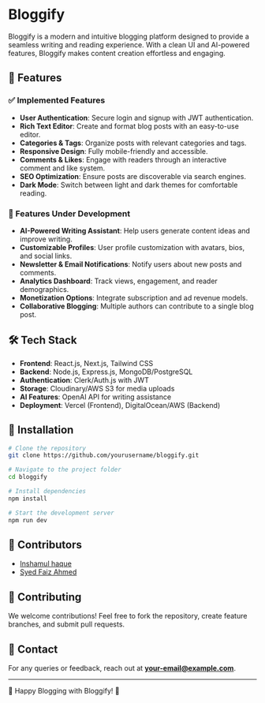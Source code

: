 # Bloggify

Bloggify is a modern and intuitive blogging platform designed to provide a seamless writing and reading experience. With a clean UI and AI-powered features, Bloggify makes content creation effortless and engaging.

## 🚀 Features

### ✅ Implemented Features
- **User Authentication**: Secure login and signup with JWT authentication.
- **Rich Text Editor**: Create and format blog posts with an easy-to-use editor.
- **Categories & Tags**: Organize posts with relevant categories and tags.
- **Responsive Design**: Fully mobile-friendly and accessible.
- **Comments & Likes**: Engage with readers through an interactive comment and like system.
- **SEO Optimization**: Ensure posts are discoverable via search engines.
- **Dark Mode**: Switch between light and dark themes for comfortable reading.

### 🔧 Features Under Development
- **AI-Powered Writing Assistant**: Help users generate content ideas and improve writing.
- **Customizable Profiles**: User profile customization with avatars, bios, and social links.
- **Newsletter & Email Notifications**: Notify users about new posts and comments.
- **Analytics Dashboard**: Track views, engagement, and reader demographics.
- **Monetization Options**: Integrate subscription and ad revenue models.
- **Collaborative Blogging**: Multiple authors can contribute to a single blog post.

## 🛠️ Tech Stack
- **Frontend**: React.js, Next.js, Tailwind CSS
- **Backend**: Node.js, Express.js, MongoDB/PostgreSQL
- **Authentication**: Clerk/Auth.js with JWT
- **Storage**: Cloudinary/AWS S3 for media uploads
- **AI Features**: OpenAI API for writing assistance
- **Deployment**: Vercel (Frontend), DigitalOcean/AWS (Backend)

## 📌 Installation

```sh
# Clone the repository
git clone https://github.com/yourusername/bloggify.git

# Navigate to the project folder
cd bloggify

# Install dependencies
npm install

# Start the development server
npm run dev
```
## 👥 Contributors

- [Inshamul haque](https://github.com/Inshamhaque)
- [Syed Faiz Ahmed](https://github.com/sfahmed-hash)

## 🤝 Contributing
We welcome contributions! Feel free to fork the repository, create feature branches, and submit pull requests.

## 📧 Contact
For any queries or feedback, reach out at **your-email@example.com**.

---

🚀 Happy Blogging with Bloggify! 🎉

